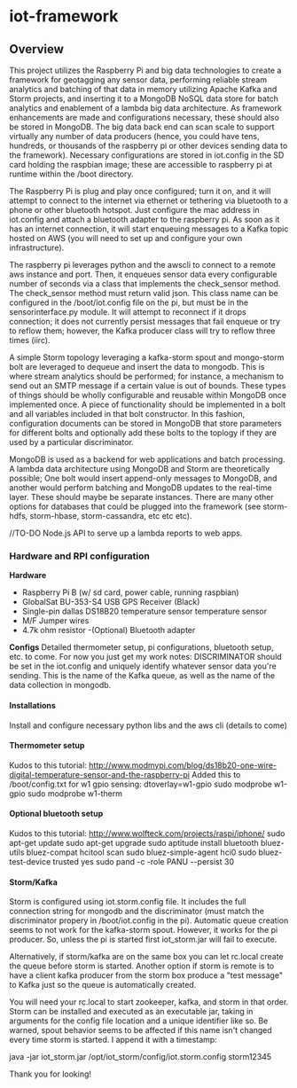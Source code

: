# iot-framework

## Overview
This project utilizes the Raspberry Pi and big data technologies to create a framework for geotagging any sensor data, performing 
reliable stream analytics and batching of that data in memory utilizing Apache Kafka and Storm projects, and inserting it to
a MongoDB NoSQL data store for batch analytics and enablement of a lambda big data architecture.  As framework enhancements are 
made and configurations necessary, these should also be stored in MongoDB.  The big data back end can scan scale to support virtually any number of data producers (hence, you could have tens, hundreds, or thousands of the raspberry pi or other devices sending data to the framework).  Necessary configurations are stored in iot.config in the SD card holding the raspbian image; these are accessible to raspberry pi at runtime within the /boot directory.

The Raspberry Pi is plug and play once configured; turn it on, and it will attempt to connect to the internet via ethernet or tethering via bluetooth to a phone or other bluetooth hotspot.  Just configure the mac address in iot.config and attach a bluetooth adapter to the raspberry pi.  As soon as it has an internet connection, it will start enqueuing messages to a Kafka topic hosted on AWS (you will need to set up and configure your own infrastructure).

The raspberry pi leverages python and the awscli to connect to a remote aws instance and port.  Then, it enqueues sensor data every configurable number of seconds via a class that implements the check_sensor method. The check_sensor method must return valid json. This class name can be configured in the /boot/iot.config file on the pi, but must be in the sensorinterface.py module.  It will attempt to reconnect if it drops connection; it does not currently persist messages that fail enqueue or try to reflow them; however, the Kafka producer class will try to reflow three times (iirc).

A simple Storm topology leveraging a kafka-storm spout and mongo-storm bolt are leveraged to dequeue and insert the data to mongodb.  This is where stream analytics should be performed; for instance, a mechanism to send out an SMTP message if a certain value is out of bounds.  These types of things should be wholly configurable and reusable within MongoDB once implemented once.  A piece of functionality should be implemented in a bolt and all variables included in that bolt constructor.  In this fashion, configuration documents can be stored in MongoDB that store parameters for different bolts and optionally add these bolts to the toplogy if they are used by a particular discriminator.

MongoDB is used as a backend for web applications and batch processing.  A lambda data architecture using MongoDB and Storm are theoretically possible; One bolt would insert append-only messages to MongoDB, and another would perform batching and MongoDB updates to the real-time layer.  These should maybe be separate instances.  There are many other options for databases that could be plugged into the framework (see storm-hdfs, storm-hbase, storm-cassandra, etc etc etc).

//TO-DO 
Node.js API to serve up a lambda reports to web apps.

### Hardware and RPI configuration
**Hardware**
- Raspberry Pi B (w/ sd card, power cable, running raspbian)
- GlobalSat BU-353-S4 USB GPS Receiver (Black)
- Single-pin dallas DS18B20 temperature sensor temperature sensor
- M/F Jumper wires
- 4.7k ohm resistor
-(Optional) Bluetooth adapter

**Configs**
Detailed thermometer setup, pi configurations, bluetooth setup, etc. to come.  For now you just get my work notes:
DISCRIMINATOR should be set in the iot.config and uniquely identify whatever sensor data you're sending.  This is the name of the Kafka queue, as well as the name of the data collection in mongodb.

#### Installations
Install and configure necessary python libs and the aws cli (details to come)

#### Thermometer setup
Kudos to this tutorial: http://www.modmypi.com/blog/ds18b20-one-wire-digital-temperature-sensor-and-the-raspberry-pi
Added this to /boot/config.txt for w1 gpio sensing:
dtoverlay=w1-gpio
sudo modprobe w1-gpio
sudo modprobe w1-therm

#### Optional bluetooth setup
Kudos to this tutorial: http://www.wolfteck.com/projects/raspi/iphone/
sudo apt-get update
sudo apt-get upgrade
sudo aptitude install bluetooth bluez-utils bluez-compat
hcitool scan
sudo bluez-simple-agent hci0 <iphone mac address>
sudo bluez-test-device trusted <iphone mac address> yes
sudo pand -c <iphone mac address>  -role PANU --persist 30

#### Storm/Kafka
Storm is configured using iot.storm.config file.  It includes the full connection string for mongodb and the discriminator (must match the discriminator propery in /boot/iot.config in the pi).  Automatic queue creation seems to not work for the kafka-storm spout.  However, it works for the pi producer.  So, unless the pi is started first iot_storm.jar will fail to execute.  

Alternatively, if storm/kafka are on the same box you can let rc.local create the queue before storm is started.  Another option if storm is remote is to have a client kafka producer from the storm box produce a "test message" to Kafka just so the queue is automatically created.

You will need your rc.local to start zookeeper, kafka, and storm in that order.  Storm can be installed and executed as an executable jar, taking in arguments for the config file location and a unique identifier like so.  Be warned, spout behavior seems to be affected if this name isn't changed every time storm is started.  I append it with a timestamp:

java -jar iot_storm.jar /opt/iot_storm/config/iot.storm.config storm12345

Thank you for looking!
